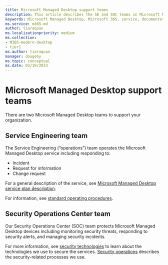 ```yaml
---
title: Microsoft Managed Desktop support teams
description: This article describes the SE and SOC teams in Microsoft Managed Desktop
keywords: Microsoft Managed Desktop, Microsoft 365, service, documentation
ms.service: m365-md
author: tiaraquan
ms.localizationpriority: medium
ms.collection: 
- M365-modern-desktop
- tier1
ms.author: tiaraquan
manager: dougeby
ms.topic: conceptual
ms.date: 03/10/2023
---
```


# Microsoft Managed Desktop support teams

There are two Microsoft Managed Desktop teams to support your organization.

## Service Engineering team

The Service Engineering (“operations”) team operates the Microsoft Managed Desktop service including responding to:

- Incident
- Request for information
- Change request

For a general description of the service, see [Microsoft Managed Desktop service plan description](../overview/service-plan.md#service-plan-description).

For information, see [standard operating procedures](../overview/standard-operating-procedures.md).

## Security Operations Center team

Our Security Operations Center (SOC) team protects Microsoft Managed Desktop devices including monitoring security threats, responding to security alerts, and managing security incidents.  

For more information, see [security technologies](../overview/security-technologies.md) to learn about the technologies we use to secure the services. [Security operations](../overview/security-operations.md) describes the security-related processes we use.
